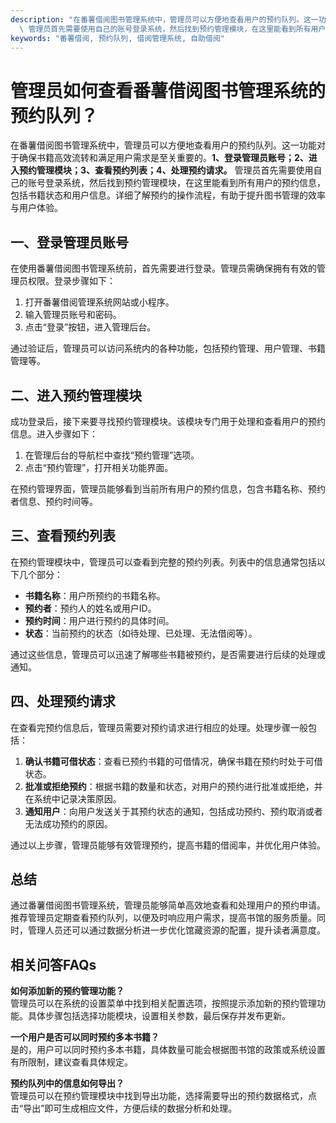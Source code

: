 ```yaml
---
description: "在番薯借阅图书管理系统中，管理员可以方便地查看用户的预约队列。这一功能对于确保书籍高效流转和满足用户需求是至关重要的。**1、登录管理员账号；2、进入预约管理模块；3、查看预约列表；4、处理预约请求。**\
  \ 管理员首先需要使用自己的账号登录系统，然后找到预约管理模块，在这里能看到所有用户的预约信息，包括书籍状态和用户信息。详细了解预约的操作流程，有助于提升图书管理的效率与用户体验。"
keywords: "番薯借阅, 预约队列, 借阅管理系统, 自助借阅"
---
```

# 管理员如何查看番薯借阅图书管理系统的预约队列？

在番薯借阅图书管理系统中，管理员可以方便地查看用户的预约队列。这一功能对于确保书籍高效流转和满足用户需求是至关重要的。**1、登录管理员账号；2、进入预约管理模块；3、查看预约列表；4、处理预约请求。** 管理员首先需要使用自己的账号登录系统，然后找到预约管理模块，在这里能看到所有用户的预约信息，包括书籍状态和用户信息。详细了解预约的操作流程，有助于提升图书管理的效率与用户体验。

## 一、登录管理员账号

在使用番薯借阅图书管理系统前，首先需要进行登录。管理员需确保拥有有效的管理员权限。登录步骤如下：

1. 打开番薯借阅管理系统网站或小程序。
2. 输入管理员账号和密码。
3. 点击“登录”按钮，进入管理后台。

通过验证后，管理员可以访问系统内的各种功能，包括预约管理、用户管理、书籍管理等。

## 二、进入预约管理模块

成功登录后，接下来要寻找预约管理模块。该模块专门用于处理和查看用户的预约信息。进入步骤如下：

1. 在管理后台的导航栏中查找“预约管理”选项。
2. 点击“预约管理”，打开相关功能界面。

在预约管理界面，管理员能够看到当前所有用户的预约信息，包含书籍名称、预约者信息、预约时间等。

## 三、查看预约列表

在预约管理模块中，管理员可以查看到完整的预约列表。列表中的信息通常包括以下几个部分：

- **书籍名称**：用户所预约的书籍名称。
- **预约者**：预约人的姓名或用户ID。
- **预约时间**：用户进行预约的具体时间。
- **状态**：当前预约的状态（如待处理、已处理、无法借阅等）。

通过这些信息，管理员可以迅速了解哪些书籍被预约，是否需要进行后续的处理或通知。

## 四、处理预约请求

在查看完预约信息后，管理员需要对预约请求进行相应的处理。处理步骤一般包括：

1. **确认书籍可借状态**：查看已预约书籍的可借情况，确保书籍在预约时处于可借状态。
2. **批准或拒绝预约**：根据书籍的数量和状态，对用户的预约进行批准或拒绝，并在系统中记录决策原因。
3. **通知用户**：向用户发送关于其预约状态的通知，包括成功预约、预约取消或者无法成功预约的原因。

通过以上步骤，管理员能够有效管理预约，提高书籍的借阅率，并优化用户体验。

## 总结

通过番薯借阅图书管理系统，管理员能够简单高效地查看和处理用户的预约申请。推荐管理员定期查看预约队列，以便及时响应用户需求，提高书馆的服务质量。同时，管理人员还可以通过数据分析进一步优化馆藏资源的配置，提升读者满意度。

## 相关问答FAQs

**如何添加新的预约管理功能？**  
管理员可以在系统的设置菜单中找到相关配置选项，按照提示添加新的预约管理功能。具体步骤包括选择功能模块，设置相关参数，最后保存并发布更新。

**一个用户是否可以同时预约多本书籍？**  
是的，用户可以同时预约多本书籍，具体数量可能会根据图书馆的政策或系统设置有所限制，建议查看具体规定。

**预约队列中的信息如何导出？**  
管理员可以在预约管理模块中找到导出功能，选择需要导出的预约数据格式，点击“导出”即可生成相应文件，方便后续的数据分析和处理。
